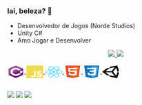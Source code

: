 ### Iai, beleza? 👋


- Desenvolvedor de Jogos (Norde Studios)
- Unity C#
- Amo Jogar e Desenvolver 

<div align="center">
  <a href="https://github.com/rodrigoBehrmann">
    <img height="180em" src="https://github-readme-stats.vercel.app/api?username=rodrigoBehrmann&show_icons=true&theme=dracula&include_all_commits=true&count_private=true"/>
    <img height="180em" src="https://github-readme-stats.vercel.app/api/top-langs/?username=rodrigoBehrmann&layout=compact&langs_count=7&theme=dracula"/> 
</div>
  <div style="display: inline_block"><br>
  <img align="center" alt="Rodrigo-Csharp" height="30" width="40" src="https://raw.githubusercontent.com/devicons/devicon/master/icons/csharp/csharp-original.svg">
  <img align="center" alt="Rodrigo-Js" height="30" width="40" src="https://raw.githubusercontent.com/devicons/devicon/master/icons/javascript/javascript-plain.svg">
  <img align="center" alt="Rodrigo-React" height="30" width="40" src="https://raw.githubusercontent.com/devicons/devicon/master/icons/react/react-original.svg">
  <img align="center" alt="Rodrigo-HTML" height="30" width="40" src="https://raw.githubusercontent.com/devicons/devicon/master/icons/html5/html5-original.svg">
  <img align="center" alt="Rodrigo-CSS" height="30" width="40" src="https://raw.githubusercontent.com/devicons/devicon/master/icons/css3/css3-original.svg">
  <img align="center" alt="Rodrigo-Unity" height="30" width="40" src="https://raw.githubusercontent.com/devicons/devicon/master/icons/unity/unity-original.svg">  
</div>
  
   ##
 
<div> 
  <a href="https://www.youtube.com/rodrigobehrmann" target="_blank"><img src="https://img.shields.io/badge/YouTube-FF0000?style=for-the-badge&logo=youtube&logoColor=white" target="_blank"></a>
  <a href="https://instagram.com/rrbehrmann" target="_blank"><img src="https://img.shields.io/badge/-Instagram-%23E4405F?style=for-the-badge&logo=instagram&logoColor=white" target="_blank"></a>    
  <a href="https://www.linkedin.com/in/rodrigo-behrmann-pereira-a32ba2182/" target="_blank"><img src="https://img.shields.io/badge/-LinkedIn-%230077B5?style=for-the-badge&logo=linkedin&logoColor=white" target="_blank"></a>  
</div>
